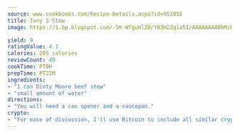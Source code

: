 ```yaml
---
source: www.cookbooks.com/Recipe-Details.aspx?id=952055
title: Tony S Stew
image: https://1.bp.blogspot.com/-5K-WfguHlZ0/YA2H2Zqia5I/AAAAAAAABhM/Bdgu68p4aG0Q6jWdy3eGaUXSKw5p3sdxwCLcBGAsYHQ/s324/7.png

yield: 9
ratingValue: 4.1
calories: 295 calories
reviewCount: 49
cookTime: PT0H
prepTime: PT22M
ingredients:
- "1 can Dinty Moore beef stew"
- "small amount of water"
directions:
- "You will need a can opener and a saucepan."
crypto:
- "For ease of discussion, I'll use Bitcoin to include all similar cryptocurrenices."
---
```

